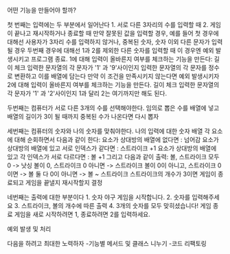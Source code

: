 어떤 기능을 만들어야 할까?

첫 번째는 입력에는 두 부분에서 일어난다
    1. 서로 다른 3자리의 수를 입력할 때
    2. 게임이 끝나고 재시작하거나 종료할 때
만약 잘못된 값을 입력할 경우,
예를 들어 첫 경우에 대해선 사용자가 3자리 수를 입력하지 않거나, 중복된 숫자, 숫자 이외 다른 문자가 입력될 경우
두번째 경우에 대해선 1과 2를 제외한 다른 숫자를 입력할 때
이 경우엔 예외 발생시키고 프로그램 종료.
1에 대해 입력이 올바른지 여부를 체크하는 기능을 만든다:
    길이 체크
    입력한 문자열의 각 문자가 '1' 과 '9'사이인지
    입력한 문자열의 각 문자를 정수로 변환하고 이를 배열에 담는다
    만약 이 조건을 만족시키지 않는다면 예외 발생시키자
2에 대해 입력이 올바른지 여부를 체크하는 기능을 만든다.
    길이 체크
    입력한 문자열의 각 문자가 '1' 과 '2'사이인지
    1과 달리 2는 여기까지만 해도 된다.

두번째는 컴퓨터가 서로 다른 3개의 수를 선택해야한다. 임의로 뽑은 수를 배열에 넣고 배열의 길이가 3이 될 때까지 중복된 수가 나온다면 다시 뽑자

세번째는 컴퓨터의 숫자와 나의 숫자를 맞춰야한다.
나의 입력에 대한 숫자 배열 각 요소에 대해 순회하면서 다음과 같이 한다:
    요소가 상대방의 배열에 없다면 : 넘어감
    요소가 상대방의 배열에 있고 서로 인덱스가 같다면 : 스트라이크 +1
    요소가 상대방의 배열에 있고 각 인덱스가 서로 다르다면 : 볼 +1
    그리고 다음과 같이 출력:
        볼, 스트라이크 모두 0 -> 낫싱
        볼이 0, 스트라이크 0 아니면 -> 스트라이크
        볼이 0이 아니고, 스트라이크 0이면 -> 볼
        둘 다 0이 아니면 -> 볼 ~ 스트라이크
    스트라이크의 개수가 3이면 게임이 종료되고 게임을 끝낼지 재시작할지 결정

네번째는 출력에 대한 부분이다
    1. 숫자 야구 게임을 시작합니다.
    2. 숫자를 입력해주세요
    3. 스트라이크, 볼의 개수에 따른 출력
    4. 3개의 숫자를 모두 맞히셨습니다! 게임 종료
       게임을 새로 시작하려면 1, 종료하려면 2를 입력하세요.

예외 발생 및 처리

다음을 하려고 최대한 노력하자
-기능별 메서드 및 클래스 니누기
-코드 리팩토링


